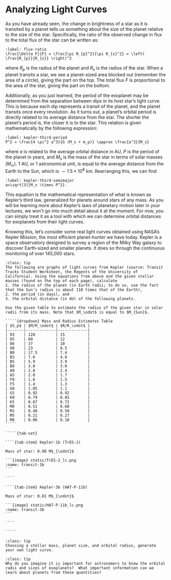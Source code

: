 # Analyzing Light Curves

As you have already seen, the change in brightness of a star as it is transited by a planet tells us something about the size of the planet relative to the size of the star. Specifically, the ratio of the observed change in flux to the total flux of the star can be written as: 

```{math}
:label: flux-ratio
\frac{\Delta F}{F} = \frac{\pi R_{p}^2}{\pi R_{s}^2} = \left( \frac{R_{p}}{R_{s}} \right)^2
```

where $R_p$ is the radius of the planet and $R_s$ is the radius of the star. When a planet transits a star, we see a planet-sized area blocked out (remember the area of a circle), giving the part on the top.  The total flux $F$ is proportional to the area of the star, giving the part on the bottom.
    
Additionally, as you just learned, the period of the exoplanet may be determined from the separation between dips in its host star’s light curve. This is because each dip represents a transit of the planet, and the planet transits once every revolution. As it turns out, a planet’s orbital period is directly related to its average distance from the star. The shorter the planet’s period is, the closer it is to the star. This relation is given mathematically by the following expression:

```{math}
:label: kepler-third-period
P^2 = \frac{4 \pi^2 a^3}{G (M_s + m_p)} \approx \frac{a^3}{M_s}
```

where $a$ is related to the average orbital distance in AU, $P$ is the period of the planet in years, and $M_s$ is the mass of the star in terms of solar masses ($M_\odot$). 1 AU, or 1 astronomical unit, is equal to the average distance from the Earth to the Sun, which is $\sim 1.5\times 10^8$ km. Rearranging this, we can find

```{math}
:label: kepler-third-semimajor
a=\sqrt[3]{M_s \times P^2}.
```

This equation is the mathematical representation of what is known as Kepler’s third law, generalized for planets around stars of any mass. As you will be learning more about Kepler’s laws of planetary motion later in your lectures, we won’t go into much detail about it at the moment. For now, you can simply treat it as a tool with which we can determine orbital distances for exoplanets from their light curves. 
 
Knowing this, let’s consider some real light curves obtained using NASA’s Kepler Mission, the most efficient planet-hunter we have today.  Kepler is a space observatory designed to survey a region of the Milky Way galaxy to discover Earth-sized and smaller planets. It does so through the continuous monitoring of over 145,000 stars. 


``````{admonition} Question 8
:class: tip
The following are graphs of light curves from Kepler (source: Transit Tracks Student Worksheet, the Regents of the University of California). Using the equations from above and the given stellar masses (found on the top of each page), calculate 
1. the radius of the planet (in Earth radii; to do so, use the fact that the Sun’s radius is about 110 times that of the Earth), 
2. the period (in days), and 
3. the orbital distance (in AU) of the following planets. 

Use the given table to estimate the radius of the given star in solar radii from its mass. Note that $M_\odot$ is equal to $M_{Sun}$.

`````{dropdown} Mass and Radius Estimates Table
| $S_p$ | $M/M_\odot$ | $R/R_\odot$ |
|-------|-------------|-------------|
| O3    | 120         | 15          |
| O5    | 60          | 12          |
| O6    | 37          | 10          |
| O8    | 23          | 8.5         |
| B0    | 17.5        | 7.4         |
| B3    | 7.6         | 4.8         |
| B5    | 5.9         | 3.9         |
| B8    | 3.8         | 3.0         |
| A0    | 2.8         | 2.4         |
| A5    | 2.0         | 1.7         |
| F0    | 1.6         | 1.5         |
| F5    | 1.4         | 1.3         |
| G0    | 1.05        | 1.1         |
| G5    | 0.92        | 0.92        |
| K0    | 0.79        | 0.85        |
| K5    | 0.67        | 0.72        |
| M0    | 0.51        | 0.60        |
| M2    | 0.40        | 0.50        |
| M5    | 0.21        | 0.27        |
| M8    | 0.06        | 0.10        |
`````

`````{tab-set}

````{tab-item} Kepler-1b (TrES-2)

Mass of star: 0.98 M$_{\odot}$

```{image} static/TrES-2_lc.png
:name: transit-1b
```

````

````{tab-item} Kepler-3b (HAT-P-11b)

Mass of star: 0.81 M$_{\odot}$

```{image} static/HAT-P-11b_lc.png
:name: transit-3b
```

````

`````

``````

```{admonition} Question 9
:class: tip
Choosing a stellar mass, planet size, and orbital radius, generate your own light curve.
```

```{admonition} Question 10
:class: tip
Why do you imagine it is important for astronomers to know the orbital radii and sizes of exoplanets?  What important information can we learn about planets from these quantities?
```
